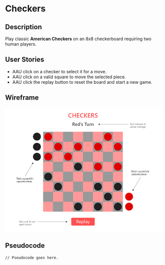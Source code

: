 # Checkers

## Description
Play classic **American Checkers** on an 8x8 checkerboard requiring two human players.

## User Stories
- AAU click on a checker to select it for a move.
- AAU click on a valid square to move the selected piece.
- AAU click the replay button to reset the board and start a new game.

## Wireframe
![alt text](wireframe.png "Checkers Wireframe")

## Pseudocode

```
// Pseudocode goes here.
```